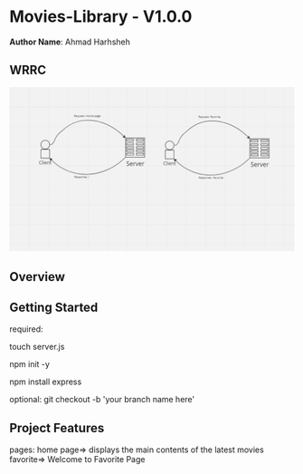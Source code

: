 # Movies-Library - V1.0.0

**Author Name**: Ahmad Harhsheh

## WRRC

![Alt text](/Resources/Screenshot%202023-05-01%20081221.png )

## Overview

## Getting Started

required:

touch server.js

npm init -y

npm install express

optional:
git checkout -b 'your branch name here'

## Project Features

pages:
home page=> displays the main contents of the latest movies
favorite=> Welcome to Favorite Page
